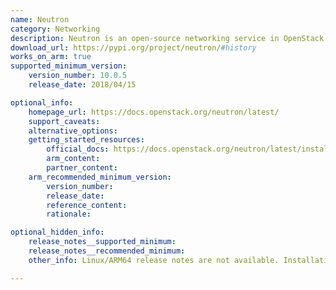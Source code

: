 ```yaml
---
name: Neutron
category: Networking
description: Neutron is an open-source networking service in OpenStack that delivers networking capabilities for virtual machines and various other resources.
download_url: https://pypi.org/project/neutron/#history
works_on_arm: true
supported_minimum_version:
    version_number: 10.0.5
    release_date: 2018/04/15

optional_info:
    homepage_url: https://docs.openstack.org/neutron/latest/
    support_caveats:
    alternative_options:
    getting_started_resources:
        official_docs: https://docs.openstack.org/neutron/latest/install/index.html
        arm_content:
        partner_content:
    arm_recommended_minimum_version:
        version_number:
        release_date:
        reference_content:
        rationale:

optional_hidden_info:
    release_notes__supported_minimum:
    release_notes__recommended_minimum:
    other_info: Linux/ARM64 release notes are not available. Installation is verified using "pip3 install neutron".

---
```

